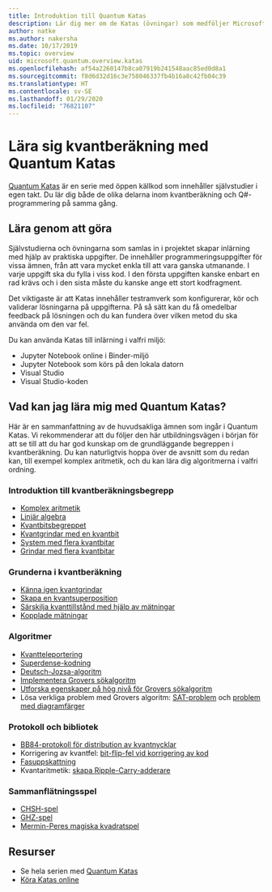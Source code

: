 ```yaml
---
title: Introduktion till Quantum Katas
description: Lär dig mer om de Katas (övningar) som medföljer Microsoft Quantum Development Kit (QDK)
author: natke
ms.author: nakersha
ms.date: 10/17/2019
ms.topic: overview
uid: microsoft.quantum.overview.katas
ms.openlocfilehash: af54a2260147b8ca07919b241548aac85ed0d8a1
ms.sourcegitcommit: f8d6d32d16c3e758046337fb4b16a8c42fb04c39
ms.translationtype: HT
ms.contentlocale: sv-SE
ms.lasthandoff: 01/29/2020
ms.locfileid: "76821107"
---
```

# <a name="learn-quantum-computing-with-the-quantum-katas"></a>Lära sig kvantberäkning med Quantum Katas

[Quantum Katas](https://github.com/Microsoft/QuantumKatas/) är en serie med öppen källkod som innehåller självstudier i egen takt. Du lär dig både de olika delarna inom kvantberäkning och Q#-programmering på samma gång.

## <a name="learning-by-doing"></a>Lära genom att göra

Självstudierna och övningarna som samlas in i projektet skapar inlärning med hjälp av praktiska uppgifter. De innehåller programmeringsuppgifter för vissa ämnen, från att vara mycket enkla till att vara ganska utmanande. I varje uppgift ska du fylla i viss kod. I den första uppgiften kanske enbart en rad krävs och i den sista måste du kanske ange ett stort kodfragment.

Det viktigaste är att Katas innehåller testramverk som konfigurerar, kör och validerar lösningarna på uppgifterna. På så sätt kan du få omedelbar feedback på lösningen och du kan fundera över vilken metod du ska använda om den var fel.

Du kan använda Katas till inlärning i valfri miljö:

* Jupyter Notebook online i Binder-miljö
* Jupyter Notebook som körs på den lokala datorn
* Visual Studio
* Visual Studio-koden

## <a name="what-can-i-learn-with-the-quantum-katas"></a>Vad kan jag lära mig med Quantum Katas?

Här är en sammanfattning av de huvudsakliga ämnen som ingår i Quantum Katas. Vi rekommenderar att du följer den här utbildningsvägen i början för att se till att du har god kunskap om de grundläggande begreppen i kvantberäkning. Du kan naturligtvis hoppa över de avsnitt som du redan kan, till exempel komplex aritmetik, och du kan lära dig algoritmerna i valfri ordning.

### <a name="introduction-to-quantum-computing-concepts"></a>Introduktion till kvantberäkningsbegrepp

* [Komplex aritmetik](https://github.com/microsoft/QuantumKatas/tree/master/tutorials/ComplexArithmetic)
* [Linjär algebra](https://github.com/microsoft/QuantumKatas/tree/master/tutorials/LinearAlgebra)
* [Kvantbitsbegreppet](https://github.com/microsoft/QuantumKatas/tree/master/tutorials/Qubit)
* [Kvantgrindar med en kvantbit](https://github.com/microsoft/QuantumKatas/tree/master/tutorials/SingleQubitGates)
* [System med flera kvantbitar](https://github.com/microsoft/QuantumKatas/tree/master/tutorials/MultiQubitSystems)
* [Grindar med flera kvantbitar](https://github.com/microsoft/QuantumKatas/tree/master/tutorials/MultiQubitGates)

### <a name="quantum-computing-fundamentals"></a>Grunderna i kvantberäkning

* [Känna igen kvantgrindar](https://github.com/microsoft/QuantumKatas/tree/master/BasicGates)
* [Skapa en kvantsuperposition](https://github.com/microsoft/QuantumKatas/tree/master/Superposition)
* [Särskilja kvanttillstånd med hjälp av mätningar](https://github.com/microsoft/QuantumKatas/tree/master/Measurements)
* [Kopplade mätningar](https://github.com/microsoft/QuantumKatas/tree/master/JointMeasurements)

### <a name="algorithms"></a>Algoritmer

* [Kvantteleportering](https://github.com/microsoft/QuantumKatas/tree/master/Teleportation)
* [Superdense-kodning](https://github.com/microsoft/QuantumKatas/tree/master/SuperdenseCoding)
* [Deutsch-Jozsa-algoritm](https://github.com/microsoft/QuantumKatas/tree/master/tutorials/ExploringDeutschJozsaAlgorithm)
* [Implementera Grovers sökalgoritm](https://github.com/microsoft/QuantumKatas/tree/master/GroversAlgorithm)
* [Utforska egenskaper på hög nivå för Grovers sökalgoritm](https://github.com/microsoft/QuantumKatas/tree/master/tutorials/ExploringGroversAlgorithm)
* Lösa verkliga problem med Grovers algoritm: [SAT-problem](https://github.com/microsoft/QuantumKatas/tree/master/SolveSATWithGrover) och [problem med diagramfärger](https://github.com/microsoft/QuantumKatas/tree/master/GraphColoring)

### <a name="protocols-and-libraries"></a>Protokoll och bibliotek

* [BB84-protokoll för distribution av kvantnycklar](https://github.com/microsoft/QuantumKatas/tree/master/KeyDistribution_BB84)
* Korrigering av kvantfel: [bit-flip-fel vid korrigering av kod](https://github.com/microsoft/QuantumKatas/tree/master/QEC_BitFlipCode)
* [Fasuppskattning](https://github.com/microsoft/QuantumKatas/blob/master/PhaseEstimation)
* Kvantaritmetik: [skapa Ripple-Carry-adderare](https://github.com/microsoft/QuantumKatas/blob/master/RippleCarryAdder)

### <a name="entanglement-games"></a>Sammanflätningsspel

* [CHSH-spel](https://github.com/microsoft/QuantumKatas/tree/master/CHSHGame)
* [GHZ-spel](https://github.com/microsoft/QuantumKatas/tree/master/GHZGame)
* [Mermin-Peres magiska kvadratspel](https://github.com/microsoft/QuantumKatas/tree/master/MagicSquareGame)

## <a name="resources"></a>Resurser

* Se hela serien med [Quantum Katas](https://github.com/microsoft/QuantumKatas)
* [Köra Katas online](https://aka.ms/try-quantum-katas)
